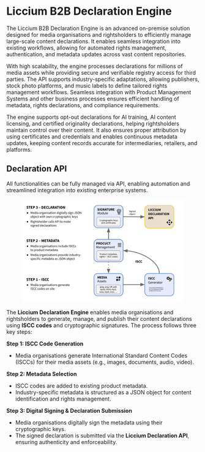 # Liccium B2B Declaration Engine

The Liccium B2B Declaration Engine is an advanced on-premise solution designed for media organisations and rightsholders to efficiently manage large-scale content declarations. It enables seamless integration into existing workflows, allowing for automated rights management, authentication, and metadata updates across vast content repositories.

With high scalability, the engine processes declarations for millions of media assets while providing secure and verifiable registry access for third parties. The API supports industry-specific adaptations, allowing publishers, stock photo platforms, and music labels to define tailored rights management workflows. Seamless integration with Product Management Systems and other business processes ensures efficient handling of metadata, rights declarations, and compliance requirements.

The engine supports opt-out declarations for AI training, AI content licensing, and certified originality declarations, helping rightsholders maintain control over their content. It also ensures proper attribution by using certificates and credentials and enables continuous metadata updates, keeping content records accurate for intermediaries, retailers, and platforms.

## **Declaration API**

All functionalities can be fully managed via API, enabling automation and streamlined integration into existing enterprise systems.

<figure><img src=".gitbook/assets/Integration.jpg" alt="" width="563"><figcaption></figcaption></figure>

The **Liccium Declaration Engine** enables media organisations and rightsholders to generate, manage, and publish their content declarations using **ISCC codes** and cryptographic signatures. The process follows three key steps:

**Step 1: ISCC Code Generation**

* Media organisations generate International Standard Content Codes (ISCCs) for their media assets (e.g., images, documents, audio, video).

**Step 2: Metadata Selection**

* ISCC codes are added to existing product metadata.
* Industry-specific metadata is structured as a JSON object for content identification and rights management.

**Step 3: Digital Signing & Declaration Submission**

* Media organisations digitally sign the metadata using their cryptographic keys.
* The signed declaration is submitted via the **Liccium Declaration API**, ensuring authenticity and enforceability.
